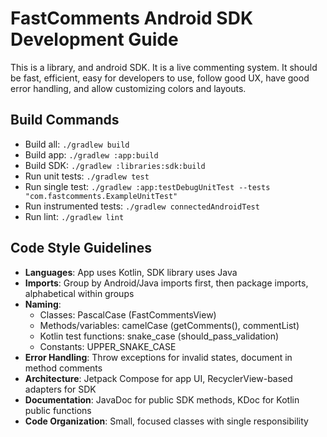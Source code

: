 # FastComments Android SDK Development Guide

This is a library, and android SDK. It is a live commenting system. It should be fast, efficient, easy for developers to use, follow good UX, have good error handling,
and allow customizing colors and layouts.

## Build Commands
- Build all: `./gradlew build`
- Build app: `./gradlew :app:build`
- Build SDK: `./gradlew :libraries:sdk:build`
- Run unit tests: `./gradlew test`
- Run single test: `./gradlew :app:testDebugUnitTest --tests "com.fastcomments.ExampleUnitTest"`
- Run instrumented tests: `./gradlew connectedAndroidTest`
- Run lint: `./gradlew lint`

## Code Style Guidelines
- **Languages**: App uses Kotlin, SDK library uses Java
- **Imports**: Group by Android/Java imports first, then package imports, alphabetical within groups
- **Naming**:
  - Classes: PascalCase (FastCommentsView)
  - Methods/variables: camelCase (getComments(), commentList)
  - Kotlin test functions: snake_case (should_pass_validation)
  - Constants: UPPER_SNAKE_CASE
- **Error Handling**: Throw exceptions for invalid states, document in method comments
- **Architecture**: Jetpack Compose for app UI, RecyclerView-based adapters for SDK
- **Documentation**: JavaDoc for public SDK methods, KDoc for Kotlin public functions
- **Code Organization**: Small, focused classes with single responsibility